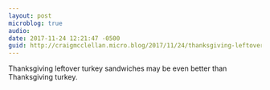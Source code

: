 ```yaml
---
layout: post
microblog: true
audio: 
date: 2017-11-24 12:21:47 -0500
guid: http://craigmcclellan.micro.blog/2017/11/24/thanksgiving-leftover-turkey.html
---
```

Thanksgiving leftover turkey sandwiches may be even better than Thanksgiving turkey.
